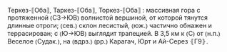 ---
---

Теркез-⟦Оба⟧, Таркез-⟦Оба⟧, Торкез-⟦Оба⟧
: массивная гора с протяженной ⦅СЗ→ЮВ⦆ волнистой вершиной, от которой тянутся длинные отроги; ⦅сев.⦆ склон лесистый, ⦅юж.⦆ частично обнажен и террасирован; с ⦅Ю→ЮВ⦆ выглядит трапецией. В 3,5 км к ⦅С⦆ от ⦅н.п.⦆ Веселое ⦅Судак.⦆, на ⦅вдрз.⦆ ⦅рр.⦆ Карагач, Юрт и Ай-Серез ⦃Г9⦄.
